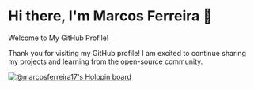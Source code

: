 # Hi there, I'm Marcos Ferreira 👋
Welcome to My GitHub Profile!

Thank you for visiting my GitHub profile! I am excited to continue sharing my projects and learning from the open-source community.
<br/>  

[![@marcosferreira17's Holopin board](https://holopin.me/marcosferreira17)](https://holopin.io/@marcosferreira17)
